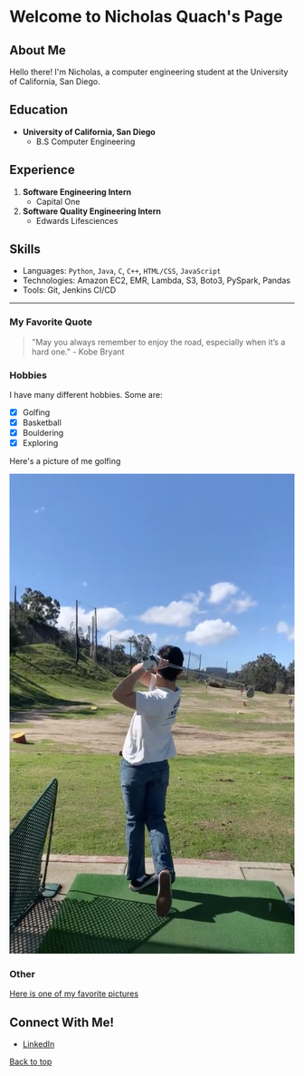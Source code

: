# Welcome to Nicholas Quach's Page

## About Me
Hello there! I'm Nicholas, a computer engineering student at the University of California, San Diego.

## Education
* **University of California, San Diego**
  * B.S Computer Engineering

## Experience
1. **Software Engineering Intern**
   - Capital One
2. **Software Quality Engineering Intern**
   - Edwards Lifesciences

## Skills
* Languages: `Python`, `Java`, `C`, `C++`, `HTML/CSS`, `JavaScript`
* Technologies: Amazon EC2, EMR, Lambda, S3, Boto3, PySpark, Pandas
* Tools: Git, Jenkins CI/CD

---

### My Favorite Quote
> "May you always remember to enjoy the road, especially when it’s a hard one." - Kobe Bryant

### Hobbies
I have many different hobbies. Some are: <br>
- [x] Golfing
- [x] Basketball
- [x] Bouldering
- [x] Exploring

Here's a picture of me golfing

![Golf](/images/golf.png)

### Other
[Here is one of my favorite pictures](README.md)

## Connect With Me!
- [LinkedIn](https://www.linkedin.com/in/niquach/)

[Back to top](#welcome-to-nicholas-quachs-page)
